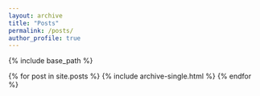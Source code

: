 ```yaml
---
layout: archive
title: "Posts"
permalink: /posts/
author_profile: true
---
```


{% include base_path %}

{% for post in site.posts %}
  {% include archive-single.html %}
{% endfor %}
